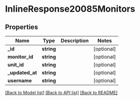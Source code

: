 # InlineResponse20085Monitors

## Properties
Name | Type | Description | Notes
------------ | ------------- | ------------- | -------------
**_id** | **string** |  | [optional] 
**monitor_id** | **string** |  | [optional] 
**unit_id** | **string** |  | [optional] 
**_updated_at** | **string** |  | [optional] 
**username** | **string** |  | [optional] 

[[Back to Model list]](../../README.md#documentation-for-models) [[Back to API list]](../../README.md#documentation-for-api-endpoints) [[Back to README]](../../README.md)

